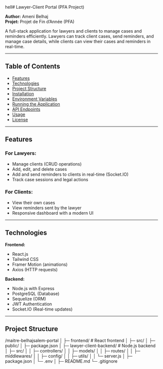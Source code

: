 hell# Lawyer-Client Portal (PFA Project)

**Author:** Ameni Belhaj  
**Projet:** Projet de Fin d’Année (PFA)  

A full-stack application for lawyers and clients to manage cases and reminders efficiently. Lawyers can track client cases, send reminders, and manage case details, while clients can view their cases and reminders in real-time.

---

## Table of Contents

- [Features](#features)  
- [Technologies](#technologies)  
- [Project Structure](#project-structure)  
- [Installation](#installation)  
- [Environment Variables](#environment-variables)  
- [Running the Application](#running-the-application)  
- [API Endpoints](#api-endpoints)  
- [Usage](#usage)  
- [License](#license)  

---

## Features

### For Lawyers:
- Manage clients (CRUD operations)  
- Add, edit, and delete cases  
- Add and send reminders to clients in real-time (Socket.IO)  
- Track case sessions and legal actions  

### For Clients:
- View their own cases  
- View reminders sent by the lawyer  
- Responsive dashboard with a modern UI  

---

## Technologies

**Frontend:**  
- React.js  
- Tailwind CSS  
- Framer Motion (animations)  
- Axios (HTTP requests)  

**Backend:**  
- Node.js with Express  
- PostgreSQL (Database)  
- Sequelize (ORM)  
- JWT Authentication  
- Socket.IO (Real-time updates)  

---

## Project Structure

/maitre-belhajsalem-portal
│
├─ frontend/ # React frontend
│ ├─ src/
│ ├─ public/
│ ├─ package.json
│
├─ lawyer-client-backend/ # Node.js backend
│ ├─ src/
│ │ ├─ controllers/
│ │ ├─ models/
│ │ ├─ routes/
│ │ ├─ middlewares/
│ │ ├─ config/
│ │ ├─ utils/
│ │ └─ server.js
│ ├─ package.json
│ └─ .env
│
├─ README.md
└─ .gitignore